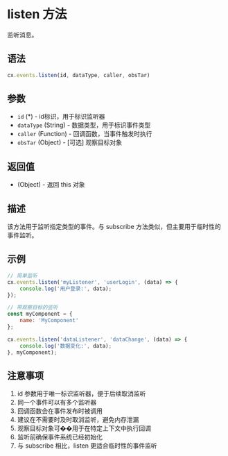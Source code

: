 # listen 方法

监听消息。

## 语法

```javascript
cx.events.listen(id, dataType, caller, obsTar)
```

## 参数

- `id` (*) - id标识，用于标识监听器
- `dataType` (String) - 数据类型，用于标识事件类型
- `caller` (Function) - 回调函数，当事件触发时执行
- `obsTar` (Object) - [可选] 观察目标对象

## 返回值

- (Object) - 返回 this 对象

## 描述

该方法用于监听指定类型的事件。与 subscribe 方法类似，但主要用于临时性的事件监听。

## 示例

```javascript
// 简单监听
cx.events.listen('myListener', 'userLogin', (data) => {
    console.log('用户登录:', data);
});

// 带观察目标的监听
const myComponent = {
    name: 'MyComponent'
};

cx.events.listen('dataListener', 'dataChange', (data) => {
    console.log('数据变化:', data);
}, myComponent);
```

## 注意事项

1. id 参数用于唯一标识监听器，便于后续取消监听
2. 同一个事件可以有多个监听器
3. 回调函数会在事件发布时被调用
4. 建议在不需要时及时取消监听，避免内存泄漏
5. 观察目标对象可��用于在特定上下文中执行回调
6. 监听前确保事件系统已经初始化
7. 与 subscribe 相比，listen 更适合临时性的事件监听 
